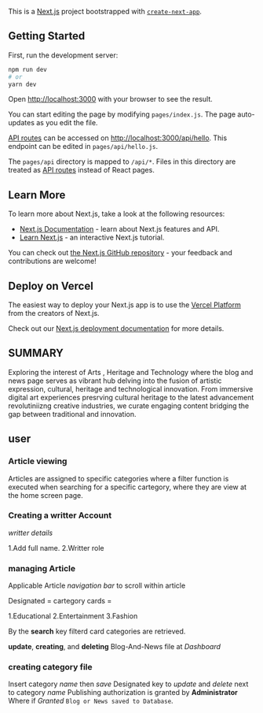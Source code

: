 This is a [Next.js](https://nextjs.org/) project bootstrapped with [`create-next-app`](https://github.com/vercel/next.js/tree/canary/packages/create-next-app).

## Getting Started

First, run the development server:


```bash
npm run dev
# or
yarn dev
```

Open [http://localhost:3000](http://localhost:3000) with your browser to see the result.

You can start editing the page by modifying `pages/index.js`. The page auto-updates as you edit the file.

[API routes](https://nextjs.org/docs/api-routes/introduction) can be accessed on [http://localhost:3000/api/hello](http://localhost:3000/api/hello). This endpoint can be edited in `pages/api/hello.js`.

The `pages/api` directory is mapped to `/api/*`. Files in this directory are treated as [API routes](https://nextjs.org/docs/api-routes/introduction) instead of React pages.

## Learn More

To learn more about Next.js, take a look at the following resources:

- [Next.js Documentation](https://nextjs.org/docs) - learn about Next.js features and API.
- [Learn Next.js](https://nextjs.org/learn) - an interactive Next.js tutorial.

You can check out [the Next.js GitHub repository](https://github.com/vercel/next.js/) - your feedback and contributions are welcome!

## Deploy on Vercel

The easiest way to deploy your Next.js app is to use the [Vercel Platform](https://vercel.com/new?utm_medium=default-template&filter=next.js&utm_source=create-next-app&utm_campaign=create-next-app-readme) from the creators of Next.js.

Check out our [Next.js deployment documentation](https://nextjs.org/docs/deployment) for more details.

## SUMMARY
Exploring the interest of Arts , Heritage and Technology where the blog and news page serves as vibrant hub delving into the fusion of artistic expression, cultural, heritage and technological innovation.
From immersive digital art experiences presrving cultural heritage to the latest advancement revolutiniizng creative industries, we curate engaging content bridging the gap between traditional and innovation.

## user
### Article viewing
Articles are assigned to specific categories where a filter function is executed when searching for a specific cartegory, where they are view at the home screen page.

### Creating a writter Account

*writter details*

1.Add full name.
2.Writter role

### managing Article

Applicable Article *navigation bar* to scroll within article

Designated = cartegory cards =

1.Educational
2.Entertainment
3.Fashion

By the **search** key filterd card categories are retrieved.

**update**, **creating**, and **deleting** Blog-And-News file at *Dashboard*

### creating category file

Insert category *name* then *save*
Designated key to *update* and *delete* next to category *name*
Publishing authorization is granted by **Administrator**
Where if *Granted* ```Blog or News saved to Database```.

